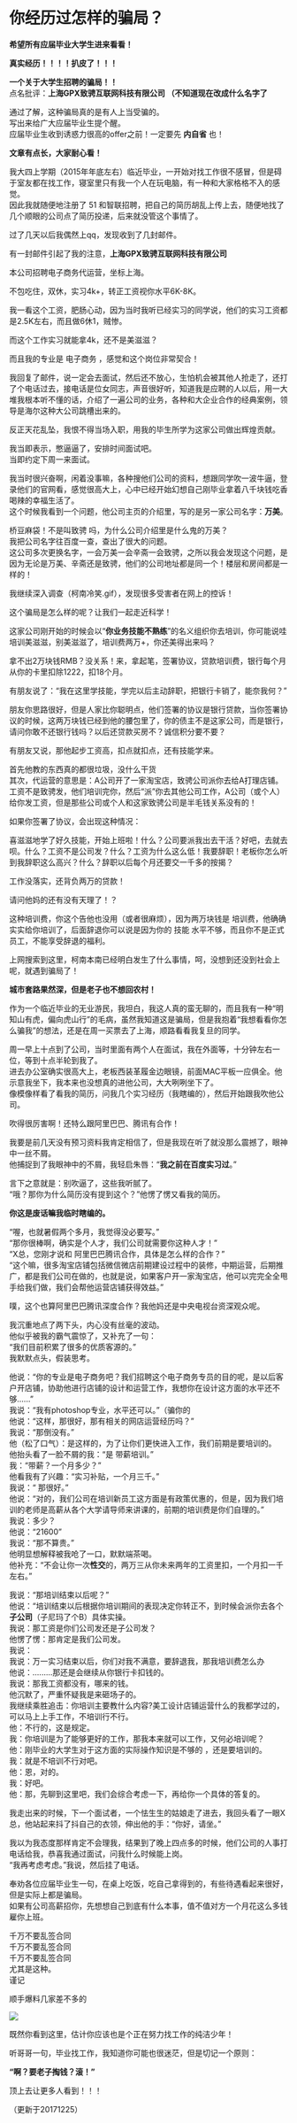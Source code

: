 # 你经历过怎样的骗局？

**希望所有应届毕业大学生进来看看！**

**真实经历！！！！扒皮了！！！**

**一个关于大学生招聘的骗局！！**   
点名批评：**上海GPX致骋互联网科技有限公司 （不知道现在改成什么名字了**

通过了解，这种骗局真的是有人上当受骗的。  
写出来给广大应届毕业生提个醒。  
应届毕业生收到诱惑力很高的offer之前！一定要先 **内自省** 也！

**文章有点长，大家耐心看！**

我大四上学期（2015年年底左右）临近毕业，一开始对找工作很不感冒，但是碍于室友都在找工作，寝室里只有我一个人在玩电脑，有一种和大家格格不入的感觉。  
因此我就随便地注册了 51 和智联招聘，把自己的简历胡乱上传上去，随便地找了几个顺眼的公司点了简历投递，后来就没管这个事情了。

过了几天以后我偶然上qq，发现收到了几封邮件。

有一封邮件引起了我的注意，**上海GPX致骋互联网科技有限公司**

本公司招聘电子商务代运营，坐标上海。

不包吃住，双休，实习4k+，转正工资视你水平6K-8K。

我一看这个工资，肥肠心动，因为当时我听已经实习的同学说，他们的实习工资都是2.5K左右，而且做6休1，贼惨。

而这个工作实习就能拿4k，还不是美滋滋？

而且我的专业是 电子商务 ，感觉和这个岗位非常契合！

我回复了邮件，说一定会去面试，然后还不放心，生怕机会被其他人抢走了，还打了个电话过去，接电话是位女同志，声音很好听，知道我是应聘的人以后，用一大堆我根本听不懂的话，介绍了一遍公司的业务，各种和大企业合作的经典案例，领导是海尔这种大公司跳槽出来的。

反正天花乱坠，我恨不得当场入职，用我的毕生所学为这家公司做出辉煌贡献。

我当即表示，憋逼逼了，安排时间面试吧。  
当即约定下周一来面试。

我当时很兴奋啊，闲着没事嘛，各种搜他们公司的资料，想跟同学吹一波牛逼，登录他们的官网看，感觉很高大上，心中已经开始幻想自己刚毕业拿着八千块钱吃香喝辣的幸福生活了。  
这个时候我看到一个问题，他公司主页的介绍里，写的是另一家公司名字：**万美**。

桥豆麻袋！不是叫致骋 吗，为什么公司介绍里是什么鬼的万美？  
我把公司名字往百度一查，查出了很大的问题。  
这公司多次更换名字，一会万美一会辛斋一会致骋，之所以我会发现这个问题，是因为无论是万美、辛斋还是致骋，他们的公司地址都是同一个！楼层和房间都是一样的！

我继续深入调查（柯南冷笑.gif），发现很多受害者在网上的控诉！

这个骗局是怎么样的呢？让我们一起走近科学！

这家公司刚开始的时候会以“**你业务技能不熟练**”的名义组织你去培训，你可能说哇培训美滋滋，别美滋滋了，培训费两万+，你还美得出来吗？

拿不出2万块钱RMB？没关系！来，拿起笔，签署协议，贷款培训费，银行每个月从你的卡里扣除1222，扣18个月。

有朋友说了：“我在这里学技能，学完以后主动辞职，把银行卡销了，能奈我何？”

朋友你思路很好，但是人家比你聪明点，他们签署的协议是银行贷款，当你签署协议的时候，这两万块钱已经到他的腰包里了，你的债主不是这家公司，而是银行，请问你敢不还银行钱吗？以后还贷款买房不？诚信积分要不要？

有朋友又说，那他起步工资高，扣点就扣点，还有技能学来。

首先他教的东西真的都很垃圾，没什么干货  
其次，代运营的意思是：A公司开了一家淘宝店，致骋公司派你去给A打理店铺。工资不是致骋发，他们培训完你，然后“派”你去其他公司工作，A公司（或个人）给你发工资，但是那些公司或个人和这家致骋公司是半毛钱关系没有的！

如果你签署了协议，会出现这种情况：

喜滋滋地学了好久技能，开始上班啦！什么？公司要派我出去干活？好吧，去就去呗。什么？工资不是公司发？什么？工资为什么这么低！我要辞职！老板你怎么听到我辞职这么高兴？什么？辞职以后每个月还要交一千多的按揭？

工作没落实，还背负两万的贷款！

请问他妈的还有没有天理了！？

这种培训费，你这个告他也没用（或者很麻烦），因为两万块钱是 培训费，他确确实实给你培训了，后面辞退你可以说是因为你的 技能 水平不够，而且你不是正式员工，不能享受辞退的福利。

上网搜索到这里，柯南本南已经明白发生了什么事情，呵，没想到还没到社会上呢，就遇到骗局了！

**城市套路果然深，但是老子也不想回农村！**

作为一个临近毕业的无业游民，我坦白，我这人真的蛮无聊的，而且我有一种“明知山有虎，偏向虎山行”的毛病，虽然我知道这是骗局，但是我抱着“我想看看你怎么骗我”的想法，还是在周一买票去了上海，顺路看看我复旦的同学。

周一早上十点到了公司，当时里面有两个人在面试，我在外面等，十分钟左右一位，等到十点半轮到我了。  
进去办公室确实很高大上，老板西装革履金边眼镜，前面MAC平板一应俱全。他示意我坐下，我本来也没想真的进他公司，大大咧咧坐下了。  
像模像样看了看我的简历，问我几个实习经历（我瞎编的），然后开始跟我吹他公司。

吹得很厉害啊！还特么跟阿里巴巴、腾讯有合作！  

我要是前几天没有预习资料我肯定相信了，但是我现在听了就没那么震撼了，眼神中一丝不屑。  
他捕捉到了我眼神中的不屑，我轻启朱唇：“**我之前在百度实习过**。”

言下之意就是：别吹逼了，这些我听腻了。  
“哦？那你为什么简历没有提到这个？”他愣了愣又看我的简历。

**你这是废话嘛我临时瞎编的。**

“喔，也就暑假两个多月，我觉得没必要写。”  
“那你很棒啊，确实是个人才，我们公司就需要你这种人才！”  
“X总，您刚才说和 阿里巴巴腾讯合作，具体是怎么样的合作？”  
“这个嘛，很多淘宝店铺包括微信微店前期建设过程中的装修，中期运营，后期推广，都是我们公司在做的，也就是说，如果客户开一家淘宝店，他可以完完全全甩手给我们做，我们会帮他运营店铺获得效益。”

噗，这个也算阿里巴巴腾讯深度合作？我他妈还是中央电视台资深观众呢。

我沉重地点了两下头，内心没有丝毫的波动。  
他似乎被我的霸气震惊了，又补充了一句：  
“我们目前积累了很多的优质客源的。”  
我默默点头，假装思考。

他说：“你的专业是电子商务吧？我们招聘这个电子商务专员的目的呢，是以后客户开店铺，协助他进行店铺的设计和运营工作，我想你在设计这方面的水平还不够......”  
我说：“我有photoshop专业，水平还可以。”（骗你的  
他说：“这样，那很好，那有相关的网店运营经历吗？”  
我说：“那倒没有。”  
他（松了口气）：是这样的，为了让你们更快进入工作，我们前期是要培训的。  
他抬头看了一脸不屑的我：“是 带薪培训。”  
我：“带薪？一个月多少？”  
他看我有了兴趣：“实习补贴，一个月三千。”  
我说：“ 那很好。”  
他说：“对的，我们公司在培训新员工这方面是有政策优惠的，但是，因为我们培训的老师是高薪从各个大学请导师来讲课的，前期的培训费是你们自理的。”  
我说：多少？  
他说：“21600”  
我说：“那不算贵。”  
他明显想解释被我呛了一口，默默端茶喝。  
他补充：“不会让你一次**性交**的，两万三从你未来两年的工资里扣，一个月扣一千左右。”

我说：“那培训结束以后呢？”  
他说：“培训结束以后根据你培训期间的表现决定你转正不，到时候会派你去各个**子公司**（子尼玛了个B）具体实操。  
我说：那工资是你们公司发还是子公司发？  
他愣了愣：那肯定是我们公司发。  
我说：  
我说：万一实习结束以后，你们对我不满意，要辞退我，那我培训费怎么办  
他说：.........那还是会继续从你银行卡扣钱的。  
我说：那我工资都没有，哪来的钱。  
他沉默了，严重怀疑我是来砸场子的。  
我继续乘胜追击：你培训主要教什么内容?美工设计店铺运营什么的我都学过的，可以马上上手工作，不培训行不行。  
他：不行的，这是规定。  
我：你培训是为了能够更好的工作，那我本来就可以工作，又何必培训呢？  
他：刚毕业的大学生对于这方面的实际操作知识是不够的 ，还是要培训的。  
我：就是不培训不行对吧。  
他：恩，对的。  
我：好吧。  
他：那，先聊到这里吧，我们会综合考虑一下，再给你一个具体的答复的。

我走出来的时候，下一个面试者，一个怯生生的姑娘走了进去，我回头看了一眼X总，他站起来抖了抖自己的衣领，伸出他的手：“你好，请坐。”

我以为我态度那样肯定不会理我，结果到了晚上四点多的时候，他们公司的人事打电话给我，恭喜我通过面试，问我什么时候能上岗。  
“我再考虑考虑。”我说，然后挂了电话。

奉劝各位应届毕业生一句，在桌上吃饭，吃自己拿得到的，有些待遇看起来很好，但是实际上都是骗局。  
如果有公司高薪招你，先想想自己到底有什么本事，值不值对方一个月花这么多钱雇你上班。

千万不要乱签合同  
千万不要乱签合同  
千万不要乱签合同  
尤其是这种。  
谨记

顺手爆料几家差不多的

![](https://pic4.zhimg.com/50/v2-726ba4f568da02b6a70c5c576f421960_b.jpg)

既然你看到这里，估计你应该也是个正在努力找工作的纯洁少年！

听哥哥一句，毕业找工作，我知道你可能也很迷茫，但是切记一个原则：

**“啊？要老子掏钱？滚！”**

顶上去让更多人看到！！！

（更新于20171225）